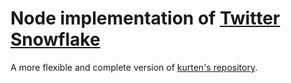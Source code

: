 # Node implementation of [Twitter Snowflake](https://github.com/twitter/snowflake)

A more flexible and complete version of [kurten's repository](https://github.com/Welogix-Tech/node-snowflake).